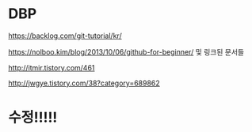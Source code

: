# DBP

https://backlog.com/git-tutorial/kr/

https://nolboo.kim/blog/2013/10/06/github-for-beginner/ 및 링크된 문서들

http://itmir.tistory.com/461

http://jwgye.tistory.com/38?category=689862

# 수정!!!!!